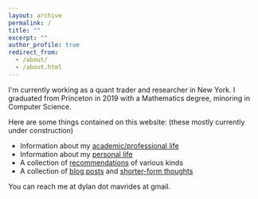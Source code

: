 ```yaml
---
layout: archive
permalink: /
title: ""
excerpt: ""
author_profile: true
redirect_from: 
  - /about/
  - /about.html
---
```

I'm currently working as a quant trader and researcher in New York. I graduated from Princeton in 2019 with a Mathematics degree, minoring in Computer Science. 

Here are some things contained on this website:
(these mostly currently under construction)
* Information about my <a href="https://dmavrides.github.io/portfolio/">academic/professional life</a>
* Information about my <a href="https://dmavrides.github.io/personal/">personal life</a>
* A collection of <a href="https://dmavrides.github.io/recs/">recommendations</a> of various kinds
* A collection of <a href="https://dmavrides.github.io/year-archive/">blog posts</a> and <a href="https://dmavrides.github.io/thoughts/">shorter-form thoughts</a>

You can reach me at dylan dot mavrides at gmail.
